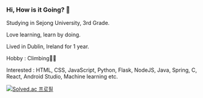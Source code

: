 ### Hi, How is it Going? 👋

Studying in Sejong University, 3rd Grade.

Love learning, learn by doing.

Lived in Dublin, Ireland for 1 year.

Hobby : Climbing🧗‍♂️

Interested : HTML, CSS, JavaScript, Python, Flask, NodeJS, Java, Spring, C, React, Android Studio, Machine learning etc.

<!--
**sangwoo-sean/sangwoo-sean** is a ✨ _special_ ✨ repository because its `README.md` (this file) appears on your GitHub profile.

Here are some ideas to get you started:

- 🔭 I’m currently working on ...
- 🌱 I’m currently learning ...
- 👯 I’m looking to collaborate on ...
- 🤔 I’m looking for help with ...
- 💬 Ask me about ...
- 📫 How to reach me: ...
- 😄 Pronouns: ...
- ⚡ Fun fact: ...
-->

[![Solved.ac
프로필](http://mazassumnida.wtf/api/v2/generate_badge?boj=ilsa)](https://solved.ac/ilsa)
